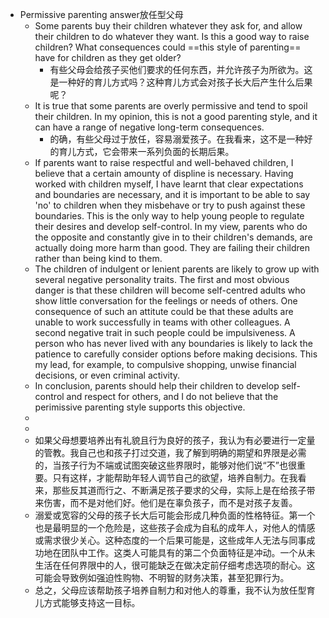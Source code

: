 - Permissive parenting answer放任型父母
	- Some parents buy their children whatever they ask for, and allow their children to do whatever they want. Is this a good way to raise children? What consequences could ==this style of parenting== have for children as they get older?
		- 有些父母会给孩子买他们要求的任何东西，并允许孩子为所欲为。这是一种好的育儿方式吗？这种育儿方式会对孩子长大后产生什么后果呢？
	- It is true that some parents are overly permissive and tend to spoil their children. In my opinion, this is not a good parenting style, and it can have a range of negative long-term consequences.
		- 的确，有些父母过于放任，容易溺爱孩子。在我看来，这不是一种好的育儿方式，它会带来一系列负面的长期后果。
	- If parents want to raise respectful and well-behaved children, I believe that a certain amounty of displine is necessary. Having worked with children myself, I have learnt that clear expectations and boundaries are necessary, and it is important to be able to say 'no' to children when they misbehave or try to push against these boundaries. This is the only way to help young people to regulate their desires and develop self-control. In my view, parents who do the opposite and constantly give in to their children's demands, are actually doing more harm than good. They are failing their children rather than being kind to them.
	- The children of indulgent or lenient parents are likely to grow up with several negative personality traits. The first and most obvious danger is that these children will become self-centred adults who show little conversation for the feelings or needs of others. One consequence of such an attitute could be that these adults are unable to work successfully in teams with other colleagues. A second negative trait in such people could be impulsiveness. A person who has never lived with any boundaries is likely to lack the patience to carefully consider options before making decisions. This my lead, for example, to compulsive shopping, unwise financial decisions, or even criminal activity.
	- In conclusion, parents should help their children to develop self-control and respect for others, and I do not believe that the perimissive parenting style supports this objective.
	-
	-
	- 如果父母想要培养出有礼貌且行为良好的孩子，我认为有必要进行一定量的管教。我自己也和孩子打过交道，我了解到明确的期望和界限是必需的，当孩子行为不端或试图突破这些界限时，能够对他们说“不”也很重要。只有这样，才能帮助年轻人调节自己的欲望，培养自制力。在我看来，那些反其道而行之、不断满足孩子要求的父母，实际上是在给孩子带来伤害，而不是对他们好。他们是在辜负孩子，而不是对孩子友善。
	- 溺爱或宽容的父母的孩子长大后可能会形成几种负面的性格特征。第一个也是最明显的一个危险是，这些孩子会成为自私的成年人，对他人的情感或需求很少关心。这种态度的一个后果可能是，这些成年人无法与同事成功地在团队中工作。这类人可能具有的第二个负面特征是冲动。一个从未生活在任何界限中的人，很可能缺乏在做决定前仔细考虑选项的耐心。这可能会导致例如强迫性购物、不明智的财务决策，甚至犯罪行为。
	- 总之，父母应该帮助孩子培养自制力和对他人的尊重，我不认为放任型育儿方式能够支持这一目标。